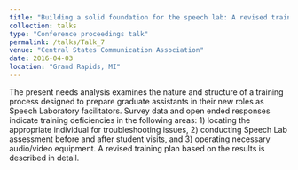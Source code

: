 ```yaml
---
title: "Building a solid foundation for the speech lab: A revised training plan for Graduate facilitators based on needs assessment"
collection: talks
type: "Conference proceedings talk"
permalink: /talks/Talk_7
venue: "Central States Communication Association"
date: 2016-04-03
location: "Grand Rapids, MI"
---
```


The present needs analysis examines the nature and structure of a training process designed to prepare graduate assistants in their new roles as Speech Laboratory facilitators. Survey data and open ended responses indicate training deficiencies in the following areas: 1) locating the appropriate individual for troubleshooting issues, 2) conducting Speech Lab assessment before and after student visits, and 3) operating necessary audio/video equipment. A revised training plan based on the results is described in detail.